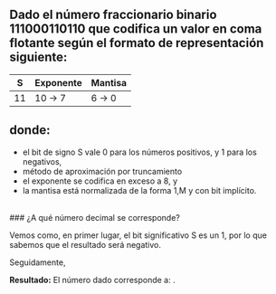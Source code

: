 
## Dado el número fraccionario binario 111000110110 que codifica un valor en coma flotante según el formato de representación siguiente:

| S   | Exponente | Mantisa |
| --- | --------- | ------- |
| 11  | 10 -> 7   | 6 -> 0  | 

## donde: 

- el bit de signo S vale 0 para los números positivos, y 1 para los negativos, 
- método de aproximación por truncamiento 
- el exponente se codifica en exceso a 8, y 
- la mantisa está normalizada de la forma 1,M y con bit implícito.
<br>
### ¿A qué número decimal se corresponde?

Vemos como, en primer lugar, el bit significativo S es un 1, por lo que sabemos que el resultado será negativo. 

Seguidamente, 

**Resultado:** El número dado corresponde a: .